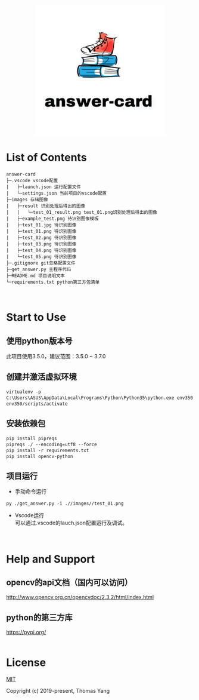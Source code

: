 <p align="center"><img width="350" src="./images/answer-card.jpg" alt="answer-card logo"></p>

# List of Contents
```
answer-card  
├─.vscode vscode配置  
|   ├─launch.json 运行配置文件  
|   └─settings.json 当前项目的vscode配置  
├─images 存储图像  
|   ├─result 识别处理后得出的图像  
|   |   └─test_01_result.png test_01.png识别处理后得出的图像  
|   ├─example_test.png 待识别图像模板  
|   ├─test_01.jpg 待识别图像  
|   ├─test_01.png 待识别图像  
|   ├─test_02.png 待识别图像  
|   ├─test_03.png 待识别图像  
|   ├─test_04.png 待识别图像  
|   └─test_05.png 待识别图像  
├─.gitignore git忽略配置文件  
├─get_answer.py 主程序代码  
├─README.md 项目说明文本  
└─requirements.txt python第三方包清单  
```
<br/>


# Start to Use

## 使用python版本号  
此项目使用3.5.0，建议范围：3.5.0 ~ 3.7.0    
 
## 创建并激活虚拟环境  
```shell  
virtualenv -p C:\Users\ASUS\AppData\Local\Programs\Python\Python35\python.exe env350  
env350/scripts/activate  
```  
## 安装依赖包  
```shell  
pip install pipreqs  
pipreqs ./ --encoding=utf8 --force  
pip install -r requirements.txt  
pip install opencv-python  
```  

## 项目运行  
+ 手动命令运行  
```shell  
py ./get_answer.py -i .//images//test_01.png  
```  
+ Vscode运行  
可以通过.vscode的lauch.json配置运行及调试。  
<br/>

# Help and Support
## opencv的api文档（国内可以访问）  
http://www.opencv.org.cn/opencvdoc/2.3.2/html/index.html 

## python的第三方库  
https://pypi.org/  
<br/>

# License

[MIT](http://opensource.org/licenses/MIT)

Copyright (c) 2019-present, Thomas Yang
